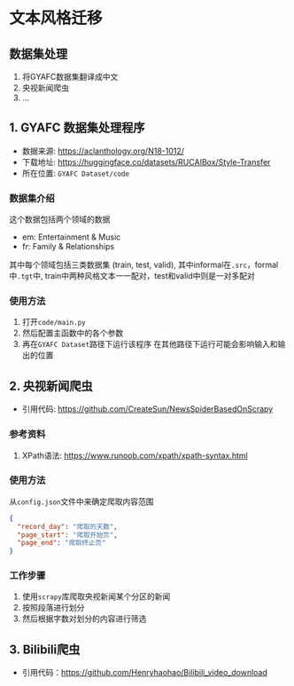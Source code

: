 # 文本风格迁移

## 数据集处理
1. 将GYAFC数据集翻译成中文
2. 央视新闻爬虫
3. ...

## 1. GYAFC 数据集处理程序
* 数据来源: https://aclanthology.org/N18-1012/
* 下载地址: https://huggingface.co/datasets/RUCAIBox/Style-Transfer
* 所在位置: `GYAFC Dataset/code`

### 数据集介绍
这个数据包括两个领域的数据
* em: Entertainment & Music 
* fr: Family & Relationships

其中每个领域包括三类数据集 (train, test, valid), 
其中informal在`.src`，formal中`.tgt`中,
train中两种风格文本一一配对，test和valid中则是一对多配对

### 使用方法 
1. 打开`code/main.py`
2. 然后配置主函数中的各个参数
3. 再在`GYAFC Dataset`路径下运行该程序
   在其他路径下运行可能会影响输入和输出的位置

## 2. 央视新闻爬虫
* 引用代码: https://github.com/CreateSun/NewsSpiderBasedOnScrapy

### 参考资料
1. XPath语法: https://www.runoob.com/xpath/xpath-syntax.html

### 使用方法
从`config.json`文件中来确定爬取内容范围
```json
{
  "record_day": "爬取的天数",
  "page_start": "爬取开始页",
  "page_end": "爬取终止页"
}
```

### 工作步骤
1. 使用`scrapy`库爬取央视新闻某个分区的新闻
2. 按照段落进行划分
3. 然后根据字数对划分的内容进行筛选

## 3. Bilibili爬虫
* 引用代码：https://github.com/Henryhaohao/Bilibili_video_download